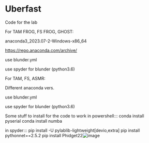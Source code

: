 # Uberfast
Code for the lab


For TAM FROG, FS FROG, GHOST:

anaconda3_2023.07-2-Windows-x86_64

https://repo.anaconda.com/archive/

use blunder.yml

use spyder for blunder (python3.6)

For TAM, FS, ASMR:

Different anaconda vers.

use blunder.yml

use spyder for blunder (python3.6)

Some stuff to install for the code to work
in powershell:::
conda install pyserial
conda install numba

in spyder:::
pip install -U pylablib-lightweight[devio,extra]
pip install pythonnet==2.5.2
pip install Phidget22![image](https://github.com/user-attachments/assets/f76c80a5-286e-4d71-bb38-3a063c8b9d74)

